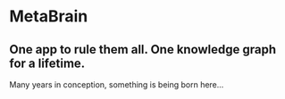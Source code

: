 # MetaBrain

## One app to rule them all. One knowledge graph for a lifetime.

Many years in conception, something is being born here...